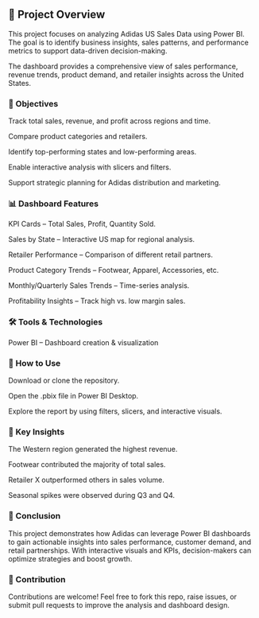 ## 📌 Project Overview

This project focuses on analyzing Adidas US Sales Data using Power BI. The goal is to identify business insights, sales patterns, and performance metrics to support data-driven decision-making.

The dashboard provides a comprehensive view of sales performance, revenue trends, product demand, and retailer insights across the United States.

### 🎯 Objectives

Track total sales, revenue, and profit across regions and time.

Compare product categories and retailers.

Identify top-performing states and low-performing areas.

Enable interactive analysis with slicers and filters.

Support strategic planning for Adidas distribution and marketing.

### 📊 Dashboard Features

KPI Cards – Total Sales, Profit, Quantity Sold.

Sales by State – Interactive US map for regional analysis.

Retailer Performance – Comparison of different retail partners.

Product Category Trends – Footwear, Apparel, Accessories, etc.

Monthly/Quarterly Sales Trends – Time-series analysis.

Profitability Insights – Track high vs. low margin sales.

### 🛠 Tools & Technologies

Power BI – Dashboard creation & visualization

### 🚀 How to Use

Download or clone the repository.

Open the .pbix file in Power BI Desktop.

Explore the report by using filters, slicers, and interactive visuals.

### 🔑 Key Insights

The Western region generated the highest revenue.

Footwear contributed the majority of total sales.

Retailer X outperformed others in sales volume.

Seasonal spikes were observed during Q3 and Q4.

### 📌 Conclusion

This project demonstrates how Adidas can leverage Power BI dashboards to gain actionable insights into sales performance, customer demand, and retail partnerships. With interactive visuals and KPIs, decision-makers can optimize strategies and boost growth.

### 🤝 Contribution

Contributions are welcome! Feel free to fork this repo, raise issues, or submit pull requests to improve the analysis and dashboard design.
